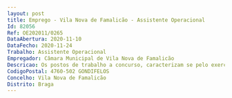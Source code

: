 ```yaml
--- 
layout: post
title: Emprego - Vila Nova de Famalicão - Assistente Operacional
Id: 82056
Ref: OE202011/0265
DataAbertura: 2020-11-10
DataFecho: 2020-11-24
Trabalho: Assistente Operacional
Empregador: Câmara Municipal de Vila Nova de Famalicão
Descricao: Os postos de trabalho a concurso, caracterizam se pelo exercício de funções, descritas no Mapa de Pessoal, para o ano de 2020 da Câmara Municipal de Vila Nova de Famalicão na carreira e categoria de Assistente Operacional (área de Serviços Auxiliares), nomeadamente, desenvolve funções que se enquadram em apoio à execução de serviços técnicos e especializados, tratando da comunicação, recolha e tratamento de informação especializada, providenciando a sua correção e seguimento adequado  examina e confere os elementos constantes dos processos, anotando faltas ou anomalias, providenciando pela sua correção e andamento, através de ofícios, informações ou notas, em conformidade com a legislação existente, conjugado com o conteúdo funcional constante no anexo à LTFP, ao qual corresponde o grau I de complexidade funcional.
CodigoPostal: 4760-502 GONDIFELOS
Concelho: Vila Nova de Famalicão
Distrito: Braga
--- 
```

